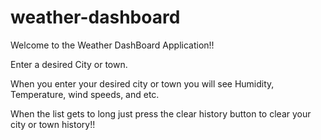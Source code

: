 # weather-dashboard

Welcome to the Weather DashBoard Application!!

Enter a desired City or town.

When you enter your desired city or town you will see
Humidity, Temperature, wind speeds, and etc.

When the list gets to long just press the clear history button to 
clear your city or town history!!
